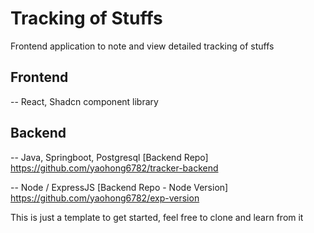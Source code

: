 # Tracking of Stuffs

Frontend application to note and view detailed tracking of stuffs

## Frontend 
-- React, Shadcn component library 

## Backend
-- Java, Springboot, Postgresql 
[Backend Repo] https://github.com/yaohong6782/tracker-backend

-- Node / ExpressJS 
[Backend Repo - Node Version] https://github.com/yaohong6782/exp-version

This is just a template to get started, feel free to clone and learn from it
